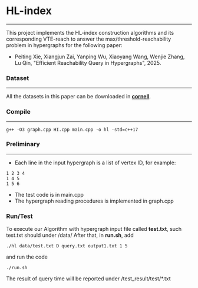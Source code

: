 # HL-index
---
This project implements the HL-index construction algorithms and its corresponding VTE-reach to answer the max/threshold-reachability problem in hypergraphs for the following paper:
* Peiting Xie, Xiangjun Zai, Yanping Wu, Xiaoyang Wang, Wenjie Zhang, Lu Qin, "Efficient Reachability Query in Hypergraphs", 2025.

### Dataset
---
All the datasets in this paper can be downloaded in [__cornell__](https://www.cs.cornell.edu/~arb/data/).

### Compile
---
  
```
g++ -O3 graph.cpp HI.cpp main.cpp -o hl -std=c++17
```

### Preliminary
---
* Each line in the input hypergraph is a list of vertex ID, for example:
```
1 2 3 4
1 4 5
1 5 6
```
* The test code is in main.cpp
* The hypergraph reading procedures is implemented in graph.cpp

### Run/Test
To execute our Algorithm with hypergraph input file called __test.txt__, such test.txt should under /data/
After that, in <strong>run.sh</strong>, add
```
./hl data/test.txt D query.txt output1.txt 1 5
```
and run the code 
```
./run.sh
```

The result of query time will be reported under /test_result/test/*.txt


